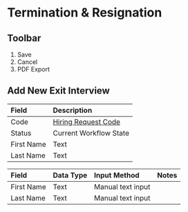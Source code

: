 # Termination & Resignation

## Toolbar

1. Save 
2. Cancel 
3. PDF Export

## Add New Exit Interview

| Field | Description |
| :--- | :--- |
| Code | [Hiring Request Code](../../project/hiring-request/hiring-request-management.md#code) |
| Status | Current Workflow State |
| First Name | Text |
| Last Name | Text |

| Field | Data Type | Input Method | Notes |
| :--- | :--- | :--- | :--- |
| First Name | Text | Manual text input |  |
| Last Name | Text | Manual text input |  |

